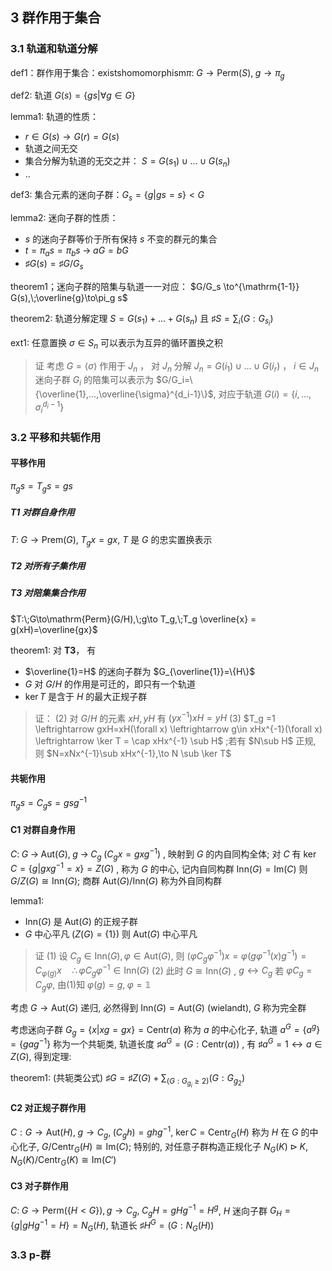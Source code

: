## 3 群作用于集合

### 3.1 轨道和轨道分解

def1：群作用于集合：$\mathrm{exists homomorphism} \pi :\; G\to \mathrm{Perm}(S),\; g\to \pi_g$

def2: 轨道 $G(s)=\{gs|\forall g\in G\}$

lemma1: 轨道的性质：
  - $r\in G(s) \to G(r)=G(s)$
  - 轨道之间无交
  - 集合分解为轨道的无交之并： $S=G(s_1)\cup ... \cup G(s_n)$
  - ..

def3: 集合元素的迷向子群：$G_{s}=\{g|gs=s\} < G$

lemma2: 迷向子群的性质：
  - $s$ 的迷向子群等价于所有保持 $s$ 不变的群元的集合
  - $t=\pi_a s = \pi_b s \;\to\; aG=bG$
  - $\sharp G(s) = \sharp G/G_{s}$

theorem1；迷向子群的陪集与轨道一一对应： $G/G_s \to^{\mathrm{1-1}} G(s),\;\overline{g}\to\pi_g s$

theorem2: 轨道分解定理 $S=G(s_1)+...+G(s_n)$ 且 $\sharp S = \sum_i (G:G_{s_i})$

ext1: 任意置换 $\sigma \in S_n$ 可以表示为互异的循环置换之积
> 证 考虑 $G=\langle\sigma\rangle$ 作用于 $J_n$ ， 对 $J_n$ 分解 $J_n=G(i_1)\cup ... \cup G(i_r)$ ， $i\in J_n$ 迷向子群 $G_i$ 的陪集可以表示为 $G/G_i=\{\overline{1},...,\overline{\sigma}^{d_i-1}\}$, 对应于轨道 $G(i)=\{i,...,\sigma^{d_i-1}_i\}$

### 3.2 平移和共轭作用

#### 平移作用

$\pi_g s = T_g s = gs$

##### T1 对群自身作用

$T:\;G\to\mathrm{Prem}(G),\;T_g x=gx$, $T$ 是 $G$ 的忠实置换表示

##### T2 对所有子集作用

##### T3 对陪集集合作用

$T:\;G\to\mathrm{Perm}(G/H),\;g\to T_g,\;T_g \overline{x} = g(xH)=\overline{gx}$

theorem1: 对 **T3**， 有
  - $\overline{1}=H$ 的迷向子群为 $G_{\overline{1}}=\{H\}$
  - $G$ 对 $G/H$ 的作用是可迁的，即只有一个轨道
  - $\ker T$ 是含于 $H$ 的最大正规子群
> 证： (2) 对 $G/H$ 的元素 $xH,yH$ 有 $(yx^{-1})xH=yH$ (3) $T_g =1 \leftrightarrow gxH=xH(\forall x) \leftrightarrow g\in xHx^{-1}(\forall x) \leftrightarrow \ker T = \cap xHx^{-1} \sub H$ ;若有 $N\sub H$ 正规, 则 $N=xNx^{-1}\sub xHx^{-1},\to N \sub \ker T$

#### 共轭作用

$\pi_g s = C_g s = gsg^{-1}$

#### C1 对群自身作用

$C:\; G\;\to\;\mathrm{Aut}(G),\;g\;\to\;C_g\;(C_g x  = gxg^{-1})$ , 映射到 $G$ 的内自同构全体; 
对 $C$ 有 $\ker C = \{g|gxg^{-1}=x\}=Z(G)$ , 称为 $G$ 的中心, 记内自同构群 $\mathrm{Inn}(G) = \mathrm{Im}(C)$ 则 $G/Z(G) \cong \mathrm{Inn}(G)$; 商群 $\mathrm{Aut}(G)/\mathrm{Inn}(G)$ 称为外自同构群

lemma1: 
  - $\mathrm{Inn}(G)$ 是 $\mathrm{Aut}(G)$ 的正规子群
  - $G$ 中心平凡 ($Z(G)=\{1\}$) 则 $\mathrm{Aut}(G)$ 中心平凡

> 证 (1) 设 $C_g\in \mathrm{Inn}(G), \varphi \in \mathrm{Aut}(G)$, 则 $(\varphi C_g \varphi^{-1})x = \varphi (g \varphi^{-1}(x) g^{-1}) = C_{\varphi(g)} x\quad \therefore \varphi C_g \varphi^{-1} \in \mathrm{Inn}(G)$
> (2) 此时 $G\cong \mathrm{Inn}(G)$ , $g\leftrightarrow C_g$ 若 $\varphi C_g = C_g \varphi$, 由(1)知 $\varphi(g)=g,\;\varphi=\mathbb{1}$ 

考虑 $G\to \mathrm{Aut}(G)$ 递归, 必然得到 $\mathrm{Inn}(G)=\mathrm{Aut}(G)$ (wielandt), $G$ 称为完全群

考虑迷向子群 $G_g=\{x|xg=gx\} = \mathrm{Centr}(a)$ 称为 $a$ 的中心化子, 轨道 $a^G = \{a^g\} = \{gag^{-1}\}$ 称为一个共轭类, 轨道长度 $\sharp a^G = (G:\mathrm{Centr}(a))$ , 有 $\sharp a^G=1\leftrightarrow a\in Z(G)$, 得到定理:

theorem1: (共轭类公式) $\sharp G = \sharp Z(G) +\sum_{(G:G_{g_i}\ge 2)} (G:G_{g_2})$

#### C2 对正规子群作用

$C:G\to\mathrm{Aut}(H),\;g\to C_g,\;(C_gh)=ghg^{-1}$, $\ker C = \mathrm{Centr}_G(H)$ 称为 $H$ 在 $G$ 的中心化子, $G/\mathrm{Centr}_G(H) \cong \mathrm{Im}(C)$;
特别的, 对任意子群构造正规化子 $N_G(K) \triangleright K$, $N_G(K)/\mathrm{Centr}_G(K) \cong \mathrm{Im}(C')$

#### C3 对子群作用

$C:\;G\to \mathrm{Perm}(\{H<G\}), g\to C_g,\; C_g H = gHg^{-1} = H^g$, 
$H$ 迷向子群 $G_H=\{g|gHg^{-1}=H\}=N_G(H)$, 轨道长 $\sharp H^G = (G:N_G(H))$


###  3.3 p-群

